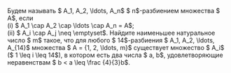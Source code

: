 Будем называть $ A_1, A_2, \ldots, A_n$ $ n$-разбиением множества $ A$, если
<br> (i) $ A_1 \cap A_2 \cap \ldots \cap A_n = A$;
<br> (ii) $ A_i \cap A_j \neq \emptyset$.
Найдите наименьшее натуральное число  $ m$ такое, что для любого $ 14$-разбиения $ A_1, A_2, \ldots, A_{14}$ множества $ A = \{1, 2, \ldots, m\}$ существует множество $ A_i$ ($ 1 \leq i \leq 14$), в котором есть два числа $ a, b$, удовлетворяющие неравенствам $ b  &lt;  a \leq \frac {4}{3}b$.
